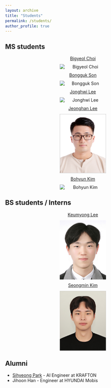 ```yaml
---
layout: archive
title: "Students"
permalink: /students/
author_profile: true
---
```


<style>
.students img {
    width: 150px;  /* 너비 150px 고정 */
    height: auto;  /* 세로 원본 비율 유지 */
    display: block;
    margin: 10px auto;
}
.students {
    text-align: center;
}
</style>

## MS students

<div class="students">
  <a href="https://github.com/DailyVy">Bigyeol Choi</a><br>
  <img src="/images/bigyeol.jpg" alt="Bigyeol Choi">
</div>

<div class="students">
  <a href="https://github.com/zespy5">Bongguk Son</a><br>
  <img src="/images/bongguk.jpg" alt="Bongguk Son">
</div>

<div class="students">
  <a href="https://github.com/gndldl">Jonghwi Lee</a><br>
  <img src="https://github.com/user-attachments/assets/b2b89b2f-6bbf-48e2-b0bb-b50b70a10544" alt="Jonghwi Lee">
</div>

<div class="students">
  <a href="https://github.com/Decide02">Jeonghan Lee</a><br>
  <img src="/images/jhlee.jpg" alt="Jeonghan Lee">
</div>

<div class="students">
  <a href="https://github.com/boyamie">Bohyun Kim</a><br>
  <img src="https://github.com/user-attachments/assets/6b7e6e87-224b-4387-9f76-22b9be4c099e" alt="Bohyun Kim">
</div>

## BS students / Interns

<div class="students">
  <a href="https://github.com/1003lky">Keumyong Lee</a><br>
  <img src="/images/lkky.jpg" alt="Keumyong Lee">
</div>

<div class="students">
  <a href="https://github.com/ksm1626">Seongmin Kim</a><br>
  <img src="/images/sm.jpg" alt="Seongmin Kim">
</div>

## Alumni

- [Sihyeong Park](https://kr.linkedin.com/in/%EC%8B%9C%ED%98%95-%EB%B0%95-370207272?trk=public_profile_browsemap-profile) - AI Engineer at KRAFTON  
- Jihoon Han - Engineer at HYUNDAI Mobis
